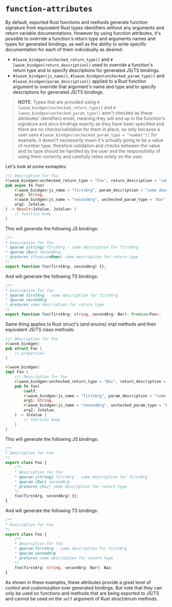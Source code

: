 # `function-attributes`

By default, exported Rust functions and methods generate function signature from equivalent Rust types identifiers without any arguments and return variable documentations. However by using function attributes, it's possible to override a function's return type and arguments names and types for generated bindings, as well as the ability to write specific documentation for each of them individually as desired:
- `#[wasm_bindgen(unchecked_return_type)]` and `#[wasm_bindgen(return_description)]` used to override a function's return type and to specify descriptions for generated JS/TS bindings.
- `#[wasm_bindgen(js_name)]`, `#[wasm_bindgen(unchecked_param_type)]` and `#[wasm_bindgen(param_description)]` applied to a Rust function argument to override that argument's name and type and to specify descriptions for generated JS/TS bindings.

> **NOTE**:
> Types that are provided using `#[wasm_bindgen(unchecked_return_type)]` and `#[wasm_bindgen(unchecked_param_type)]` aren't checked as these attributes' identifiers entail, meaning they will end up in the function's signature and docs bindings exactly as they have been specified and there are no checks/validation for them in place, so only because a user uses `#[wasm_bindgen(unchecked_param_type = "number")]` for example, it doesn't necessarily mean it's actually going to be a value of number type, therefore validation and checks between the value and its type should be handled by the user and the responsibility of using them correctly and carefully relies solely on the user.

Let's look at some exmaples:
```rust
/// Description for foo
#[wasm_bindgen(unchecked_return_type = "Foo", return_description = "some description for return type")]
pub async fn foo(
    #[wasm_bindgen(js_name = "firstArg", param_description = "some description for firstArg")]
    arg1: String,
    #[wasm_bindgen(js_name = "secondArg", unchecked_param_type = "Bar")]
    arg2: JsValue,
) -> Result<JsValue, JsValue> {
    // function body
}
```

This will generate the following JS bindings:
```js
/**
* Description for foo
* @param {string} firstArg - some description for firstArg
* @param {Bar} secondArg
* @returns {Promise<Foo>} some description for return type
*/
export function foo(firstArg, secondArg) {};
```

And will generate the following TS bindings:
```ts
/**
* Description for foo
* @param firstArg - some description for firstArg
* @param secondArg
* @returns some description for return type
*/
export function foo(firstArg: string, secondArg: Bar): Promise<Foo>;
```

Same thing applies to Rust struct's (and enums) impl methods and their equivalent JS/TS class methods:
```rust
/// Description for Foo
#[wasm_bindgen]
pub struct Foo {
    // properties
}

#[wasm_bindgen]
impl Foo {
    /// Description for foo
    #[wasm_bindgen(unchecked_return_type = "Baz", return_description = "some description for return type")]
    pub fn foo(
        &self,
        #[wasm_bindgen(js_name = "firstArg", param_description = "some description for firstArg")]
        arg1: String,
        #[wasm_bindgen(js_name = "secondArg", unchecked_param_type = "Bar")]
        arg2: JsValue,
    ) -> JsValue {
        // function body
    }
}
```

This will generate the following JS bindings:
```js
/**
* Description for Foo
*/
export class Foo {
    /**
    * Description for foo
    * @param {string} firstArg - some description for firstArg
    * @param {Bar} secondArg
    * @returns {Baz} some description for return type
    */
    foo(firstArg, secondArg) {};
}
```

And will generate the following TS bindings:
```ts
/**
* Description for Foo
*/
export class Foo {
    /**
    * Description for foo
    * @param firstArg - some description for firstArg
    * @param secondArg
    * @returns some description for return type
    */
    foo(firstArg: string, secondArg: Bar): Baz;
}
```

As shown in these examples, these attributes provide a great level of control and customization over generated bindings. But note that they can only be used on functions and methods that are being exported to JS/TS and cannot be used on the `self` argument of Rust struct/enum methods.
